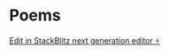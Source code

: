 # Poems

[Edit in StackBlitz next generation editor ⚡️](https://stackblitz.com/~/github.com/Joseph25Rejo/Poems)